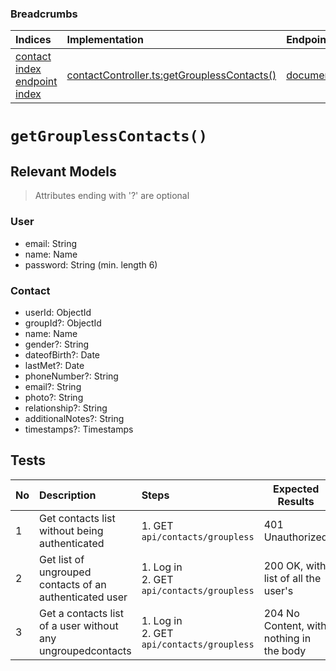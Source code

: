 ### Breadcrumbs

| Indices                                                      | Implementation                                                                                                       | Endpoint                                                          |
| :----------------------------------------------------------- | :------------------------------------------------------------------------------------------------------------------- | :---------------------------------------------------------------- |
| [contact index](./index.md)<br>[endpoint index](../index.md) | [contactController.ts:getGrouplessContacts()](../../../../../backend/src/controllers/contactController.ts#L402-L431) | [documentation](../../endpoints/contacts/getGrouplessContacts.md) |
# `getGrouplessContacts()`
## Relevant Models
> Attributes ending with '?' are optional
### User
* email: String
* name: Name
* password: String (min. length 6)
### Contact
* userId: ObjectId
* groupId?: ObjectId
* name: Name
* gender?: String
* dateofBirth?: Date
* lastMet?: Date
* phoneNumber?: String
* email?: String
* photo?: String
* relationship?: String
* additionalNotes?: String
* timestamps?: Timestamps
## Tests
| No   | Description                                                 | Steps                                        | Expected Results                         |
| :--- | :---------------------------------------------------------- | :------------------------------------------- | ---------------------------------------- |
| 1    | Get contacts list without being authenticated               | 1. GET `api/contacts/groupless`              | 401 Unauthorized                         |
| 2    | Get list of ungrouped contacts of an authenticated user     | 1. Log in<br>2. GET `api/contacts/groupless` | 200 OK, with list of all the user's      |
| 3    | Get a contacts list of a user without any ungroupedcontacts | 1. Log in<br>2. GET `api/contacts/groupless` | 204 No Content, with nothing in the body |